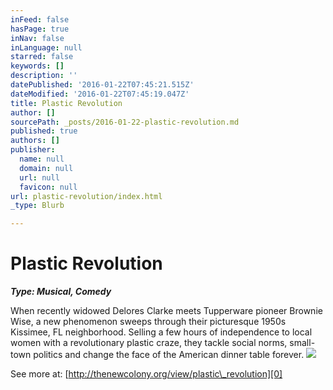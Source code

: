 ```yaml
---
inFeed: false
hasPage: true
inNav: false
inLanguage: null
starred: false
keywords: []
description: ''
datePublished: '2016-01-22T07:45:21.515Z'
dateModified: '2016-01-22T07:45:19.047Z'
title: Plastic Revolution
author: []
sourcePath: _posts/2016-01-22-plastic-revolution.md
published: true
authors: []
publisher:
  name: null
  domain: null
  url: null
  favicon: null
url: plastic-revolution/index.html
_type: Blurb

---
```

# Plastic Revolution

**_Type: Musical, Comedy_**

When recently widowed Delores Clarke meets Tupperware pioneer Brownie Wise, a new phenomenon sweeps through their picturesque 1950s Kissimee, FL neighborhood. Selling a few hours of independence to local women with a revolutionary plastic craze, they tackle social norms, small-town politics and change the face of the American dinner table forever.
![](https://the-grid-user-content.s3-us-west-2.amazonaws.com/e0d6a5c6-79b4-4748-ab27-7bf4d0e6a51d.jpg)

See more at: [http://thenewcolony.org/view/plastic\_revolution][0]

[0]: http://thenewcolony.org/view/plastic_revolution